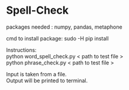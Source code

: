 # Spell-Check

packages needed : numpy, pandas, metaphone 

cmd to install package: sudo -H pip install <package-name>

Instructions: <br/>
python word_spell_check.py $\lt$ path to test file $\gt$ <br/>
python phrase_check.py $\lt$ path to test file $\gt$

Input is taken from a file. <br/>
Output will be printed to terminal.
